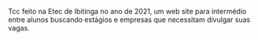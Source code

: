 Tcc feito na Etec de Ibitinga no ano de 2021, um web site para intermédio entre alunos buscando estágios e empresas que necessitam divulgar suas vagas.